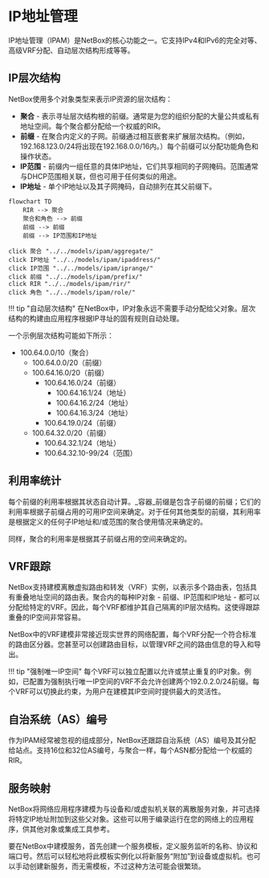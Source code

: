 # IP地址管理

IP地址管理（IPAM）是NetBox的核心功能之一。它支持IPv4和IPv6的完全对等、高级VRF分配、自动层次结构形成等等。

## IP层次结构

NetBox使用多个对象类型来表示IP资源的层次结构：

* **聚合** - 表示寻址层次结构根的前缀。通常是为您的组织分配的大量公共或私有地址空间。每个聚合都分配给一个权威的RIR。
* **前缀** - 在聚合内定义的子网。前缀通过相互嵌套来扩展层次结构。（例如，192.168.123.0/24将出现在192.168.0.0/16内。）每个前缀可以分配功能角色和操作状态。
* **IP范围** - 前缀内一组任意的具体IP地址，它们共享相同的子网掩码。范围通常与DHCP范围相关联，但也可用于任何类似的用途。
* **IP地址** - 单个IP地址以及其子网掩码，自动排列在其父前缀下。

```mermaid
flowchart TD
    RIR --> 聚合
    聚合和角色 --> 前缀
    前缀 --> 前缀
    前缀 --> IP范围和IP地址

click 聚合 "../../models/ipam/aggregate/"
click IP地址 "../../models/ipam/ipaddress/"
click IP范围 "../../models/ipam/iprange/"
click 前缀 "../../models/ipam/prefix/"
click RIR "../../models/ipam/rir/"
click 角色 "../../models/ipam/role/"
```

!!! tip "自动层次结构"
    在NetBox中，IP对象永远不需要手动分配给父对象。层次结构的构建由应用程序根据IP寻址的固有规则自动处理。

一个示例层次结构可能如下所示：

* 100.64.0.0/10（聚合）
    * 100.64.0.0/20（前缀）
    * 100.64.16.0/20（前缀）
        * 100.64.16.0/24（前缀）
            * 100.64.16.1/24（地址）
            * 100.64.16.2/24（地址）
            * 100.64.16.3/24（地址）
        * 100.64.19.0/24（前缀）
    * 100.64.32.0/20（前缀）
        * 100.64.32.1/24（地址）
        * 100.64.32.10-99/24（范围）

## 利用率统计

每个前缀的利用率根据其状态自动计算。_容器_前缀是包含子前缀的前缀；它们的利用率根据子前缀占用的可用IP空间来确定。对于任何其他类型的前缀，其利用率是根据定义的任何子IP地址和/或范围的聚合使用情况来确定的。

同样，聚合的利用率是根据其子前缀占用的空间来确定的。

## VRF跟踪

NetBox支持建模离散虚拟路由和转发（VRF）实例，以表示多个路由表，包括具有重叠地址空间的路由表。聚合内的每种IP对象 - 前缀、IP范围和IP地址 - 都可以分配给特定的VRF。因此，每个VRF都维护其自己隔离的IP层次结构。这使得跟踪重叠的IP空间非常容易。

NetBox中的VRF建模非常接近现实世界的网络配置，每个VRF分配一个符合标准的路由区分器。您甚至可以创建路由目标，以管理VRF之间的路由信息的导入和导出。

!!! tip "强制唯一IP空间"
    每个VRF可以独立配置以允许或禁止重复的IP对象。例如，已配置为强制执行唯一IP空间的VRF不会允许创建两个192.0.2.0/24前缀。每个VRF可以切换此约束，为用户在建模其IP空间时提供最大的灵活性。

## 自治系统（AS）编号

作为IPAM经常被忽视的组成部分，NetBox还跟踪自治系统（AS）编号及其分配给站点。支持16位和32位AS编号，与聚合一样，每个ASN都分配给一个权威的RIR。

## 服务映射

NetBox将网络应用程序建模为与设备和/或虚拟机关联的离散服务对象，并可选择将特定IP地址附加到这些父对象。这些可以用于编录运行在您的网络上的应用程序，供其他对象或集成工具参考。

要在NetBox中建模服务，首先创建一个服务模板，定义服务监听的名称、协议和端口号。然后可以轻松地将此模板实例化以将新服务“附加”到设备或虚拟机。也可以手动创建新服务，而无需模板，不过这种方法可能会很繁琐。